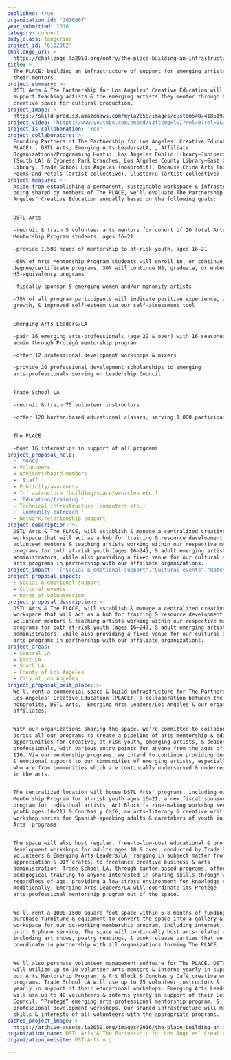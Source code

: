 ```yaml
---
published: true
organization_id: '2016067'
year_submitted: 2016
category: connect
body_class: tangerine
project_id: '6102062'
challenge_url: >-
  https://challenge.la2050.org/entry/the-place-building-an-infrastructure-of-support-for-emerging-artists-and-their-mentors
title: >-
  The PLACE: building an infrastructure of support for emerging artists and
  their mentors.
project_summary: >-
  DSTL Arts & The Partnership for Los Angeles' Creative Education will nurture &
  support teaching artists & the emerging artists they mentor through training &
  creative space for cultural production.
project_image: >-
  https://skild-prod.s3.amazonaws.com/myla2050/images/custom540/4185192065741-team91.jpg
project_video: 'https://www.youtube.com/embed/v3ftc0qxlwI?rel=0?rel=0&amp;showinfo=0'
project_is_collaboration: 'Yes'
project_collaborators: >-
  Founding Partners of The Partnership for Los Angeles' Creative Education (The
  PLACE):, DSTL Arts, Emerging Arts Leaders/LA, , Affiliate
  Organizations/Programming Hosts:, Los Angeles Public Library–Junipero Serra
  (South LA) & Cypress Park branches, Los Angeles County Library–East LA
  Library, Trade School Los Angeles (nonprofit), Because China Arts (nonprofit),
  Poems and Petals (artist collective), ClusterFu (artist collective)
project_measure: >-
  Aside from establishing a permanent, sustainable workspace & infrastructure
  being shared by members of The PLACE, we'll evaluate The Partnership for Los
  Angeles' Creative Education annually based on the following goals:


  DSTL Arts

  -recruit & train 5 volunteer arts mentors for cohort of 20 total Arts
  Mentorship Program students, ages 16–21

  -provide 1,500 hours of mentorship to at-risk youth, ages 16–21

  -60% of Arts Mentorship Program students will enroll in, or continue, post-HS
  degree/certificate programs, 30% will continue HS, graduate, or enter
  HS-equivalency programs

  -fiscally sponsor 5 emerging women and/or minority artists

  -75% of all program participants will indicate positive experience, artistic
  growth, & improved self-esteem via our self-assessment tool


  Emerging Arts Leaders/LA

  -pair 16 emerging arts-professionals (age 22 & over) with 16 seasoned arts
  admin through Protégé mentorship program

  -offer 12 professional development workshops & mixers

  -provide 20 professional development scholarships to emerging
  arts-professionals serving on Leadership Council


  Trade School LA

  -recruit & train 75 volunteer instructors

  -offer 120 barter-based educational classes, serving 1,000 participants


  The PLACE

  -host 16 internships in support of all programs
project_proposal_help:
  - 'Money '
  - Volunteers
  - Advisors/board members
  - 'Staff '
  - Publicity/awareness
  - Infrastructure (building/space/vehicles etc.)
  - 'Education/training '
  - Technical infrastructure (computers etc.)
  - 'Community outreach '
  - Network/relationship support
project_description: >-
  DSTL Arts & The PLACE, will establish & manage a centralized creative
  workspace that will act as a hub for training & resource development for
  volunteer mentors & teaching artists working within our respective mentorship
  programs for both at-risk youth (ages 16–24), & adult emerging artists & arts
  administrators, while also providing a fixed venue for our cultural events &
  arts programs in partnership with our affiliate organizations.
project_impact: '["Social & emotional support","Cultural events","Rates of volunteerism"]'
project_proposal_impact:
  - Social & emotional support
  - Cultural events
  - Rates of volunteerism
project_proposal_description: >-
  DSTL Arts & The PLACE, will establish & manage a centralized creative
  workspace that will act as a hub for training & resource development for
  volunteer mentors & teaching artists working within our respective mentorship
  programs for both at-risk youth (ages 16–24), & adult emerging artists & arts
  administrators, while also providing a fixed venue for our cultural events &
  arts programs in partnership with our affiliate organizations.
project_areas:
  - Central LA
  - East LA
  - South LA
  - County of Los Angeles
  - City of Los Angeles
project_proposal_best_place: >-
  We'll rent a commercial space & build infrastructure for The Partnership for
  Los Angeles’ Creative Education (PLACE), a collaboration between the
  nonprofits, DSTL Arts,  Emerging Arts Leaders/Los Angeles & our organizational
  affiliates.


  With our organizations sharing the space, we're committed to collaborating
  across all our programs to create a pipeline of arts mentorship & educational
  opportunities for creative, at-risk youth, emerging artists, & seasoned arts
  professionals, with various entry points for anyone from the ages of 16 to
  116. Via our mentorship programs, we intend to continue providing deep social
  & emotional support to our communities of emerging artists, especially those
  who are from communities which are continually underserved & underrepresented
  in the arts. 


  The centralized location will house DSTL Arts' programs, including our Arts
  Mentorship Program for at-risk youth ages 16–21, a new fiscal sponsorship
  program for individual artists, Art Block (a zine-making workshop series for
  youth ages 16–21) & Conchas y Café, an arts-literacy & creative writing
  workshop series for Spanish-speaking adults & caretakers of youth in DSTL
  Arts' programs.


  The space will also host regular, free-to-low-cost educational & professional
  development workshops for adults ages 18 & over, conducted by Trade School LA
  volunteers & Emerging Arts Leaders/LA, ranging in subject matter from art
  appreciation & DIY crafts, to freelance creative business & arts
  administration. Trade School LA, through barter-based programs, offers
  pedagogical training to anyone interested in sharing skills through workshops,
  regardless of age, providing a low-stress environment for knowledge-sharing.
  Additionally, Emerging Arts Leaders/LA will coordinate its Protégé
  arts-professional mentorship program out of the space.


  We'll rent a 1000–1500 square foot space within 6–8 months of funding, &
  purchase furniture & equipment to convert the space into a gallery & creative
  workspace for our co-working membership program, including internet, copy,
  print & phone service. The space will continually host arts-related events,
  including art shows, poetry readings, & book release parties that we will
  coordinate in partnership with all organizations forming The PLACE.


  We'll also purchase volunteer management software for The PLACE. DSTL Arts
  will utilize up to 10 volunteer arts mentors & interns yearly in support of
  our Arts Mentorship Program, & Art Block & Conchas y Café creative writing
  programs. Trade School LA will use up to 75 volunteer instructors & interns
  yearly in support of their educational workshops. Emerging Arts Leaders/LA
  will use up to 40 volunteers & interns yearly in support of their Leadership
  Council, “Protégé” emerging arts-professional mentorship program, &
  professional development workshops. Our shared infrastructure will match
  skills & interests of all volunteers with the appropriate programs.
cached_project_image: >-
  https://archive-assets.la2050.org/images/2016/the-place-building-an-infrastructure-of-support-for-emerging-artists-and-their-mentors/skild-prod.s3.amazonaws.com/myla2050/images/custom540/4185192065741-team91.jpg
organization_name: DSTL Arts & The Partnership for Los Angeles' Creative Education (The PLACE)
organization_website: DSTLArts.org

---
```

